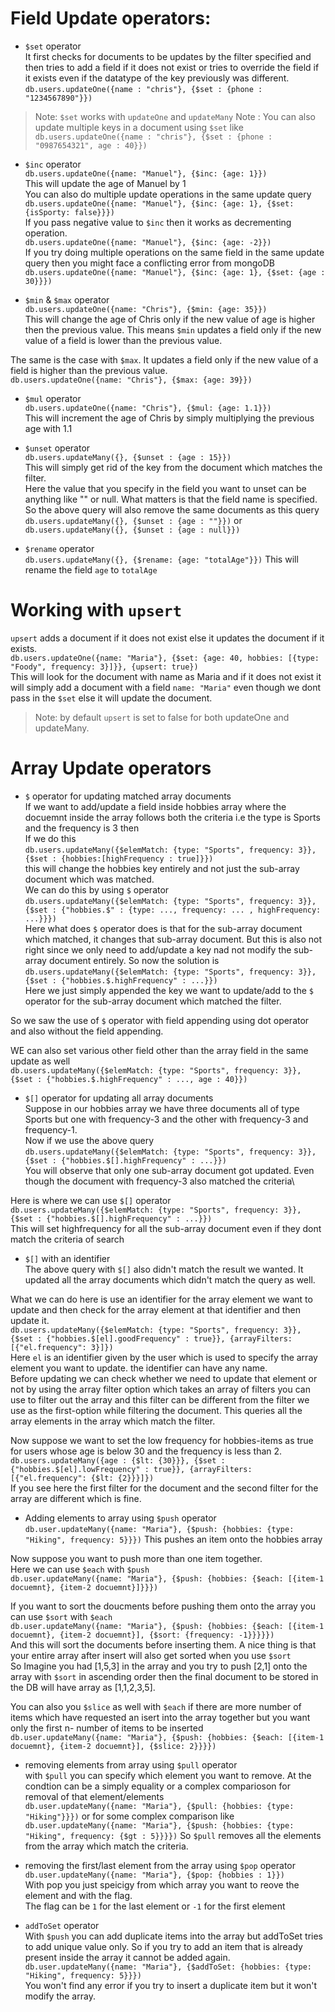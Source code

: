 # Field Update operators:

* `$set` operator\
It first checks for documents to be updates by the filter specified and then tries to add a field if it does not exist or tries to override the field if it exists even if the datatype of the key previously was different.\
`db.users.updateOne({name : "chris"}, {$set : {phone : "1234567890"}})`
> Note: `$set` works with `updateOne` and `updateMany`
> Note : You can also update multiple keys in a document using `$set` like `db.users.updateOne({name : "chris"}, {$set : {phone : "0987654321", age : 40}})`

* `$inc` operator\
`db.users.updateOne({name: "Manuel"}, {$inc: {age: 1}})`\
This will update the age of Manuel by 1\
You can also do multiple update operations in the same update query\
`db.users.updateOne({name: "Manuel"}, {$inc: {age: 1}, {$set: {isSporty: false}}})`\
If you pass negative value to `$inc` then it works as decrementing operation.\
`db.users.updateOne({name: "Manuel"}, {$inc: {age: -2}})`\
If you try doing multiple operations on the same field in the same update query then you might face a conflicting error from mongoDB\
`db.users.updateOne({name: "Manuel"}, {$inc: {age: 1}, {$set: {age : 30}}})`

* `$min` & `$max` operator\
`db.users.updateOne({name: "Chris"}, {$min: {age: 35}})`\
This will change the age of Chris only if the new value of age is higher then the previous value.
This means `$min` updates a field only if the new value of a field is lower than the previous value.

The same is the case with `$max`. It updates a field only if the new value of a field is higher than the previous value.\
`db.users.updateOne({name: "Chris"}, {$max: {age: 39}})`

* `$mul` operator\
`db.users.updateOne({name: "Chris"}, {$mul: {age: 1.1}})`\
This will increment the age of Chris by simply multiplying the previous age with 1.1

* `$unset` operator\
`db.users.updateMany({}, {$unset : {age : 15}})`\
This will simply get rid of the key from the document which matches the filter.\
Here the value that you specify in the field you want to unset can be anything like "" or null. What matters is that the field name is specified.
So the above query will also remove the same documents as this query\
`db.users.updateMany({}, {$unset : {age : ""}})` or `db.users.updateMany({}, {$unset : {age : null}})`

* `$rename` operator\
`db.users.updateMany({}, {$rename: {age: "totalAge"}})`
This will rename the field `age` to `totalAge`

# Working with `upsert`
`upsert` adds a document if it does not exist else it updates the document if it exists.\
`db.users.updateOne({name: "Maria"}, {$set: {age: 40, hobbies: [{type: "Foody", frequency: 3}]}}, {upsert: true})`\
This will look for the document with name as Maria and if it does not exist it will simply add a document with a field `name: "Maria"` even though we dont pass in the `$set` else it will update the document.
> Note: by default `upsert` is set to false for both updateOne and updateMany.


# Array Update operators
* `$` operator for updating matched array documents\
If we want to add/update a field inside hobbies array where the docuemnt inside the array follows both the criteria i.e the type is Sports and the frequency is 3 then\
If we do this\
`db.users.updateMany({$elemMatch: {type: "Sports", frequency: 3}}, {$set : {hobbies:[highFrequency : true]}})`\
this will change the hobbies key entirely and not just the sub-array document which was matched.\
We can do this by using `$` operator\
`db.users.updateMany({$elemMatch: {type: "Sports", frequency: 3}}, {$set : {"hobbies.$" : {type: ..., frequency: ... , highFrequency: ...}}})`\
Here what does `$` operator does is that for the sub-array document which matched, it changes that sub-array document. But this is also not right since we only need to add/update a key nad not modify the sub-array document entirely.
So now the solution is\
`db.users.updateMany({$elemMatch: {type: "Sports", frequency: 3}}, {$set : {"hobbies.$.highFrequency" : ...}})`\
Here we just simply appended the key we want to update/add to the `$` operator for the sub-array document which matched the filter.

So we saw the use of `$` operator with field appending using dot operator and also without the field appending.

WE can also set various other field other than the array field in the same update as well\
`db.users.updateMany({$elemMatch: {type: "Sports", frequency: 3}}, {$set : {"hobbies.$.highFrequency" : ..., age : 40}})`

* `$[]` operator for updating all array documents\
Suppose in our hobbies array we  have three documents all of type Sports but one with frequency-3 and the other with frequency-3 and frequency-1.\
Now if we use the above query\
`db.users.updateMany({$elemMatch: {type: "Sports", frequency: 3}}, {$set : {"hobbies.$[].highFrequency" : ...}})`\
You will observe that only one sub-array document got updated. Even though the document with frequency-3 also matched the criteria\

Here is where we can  use `$[]` operator\
`db.users.updateMany({$elemMatch: {type: "Sports", frequency: 3}}, {$set : {"hobbies.$[].highFrequency" : ...}})`\
This will set highfrequency for all the sub-array document even if they dont match the criteria of search


* `$[]` with an identifier \
The above query with `$[]` also didn't match the result we wanted. It updated all the array documents which didn't match the query as well.

What we can do here is use an identifier for the array element we want to update and then check for the array element at that identifier and then update it.\
`db.users.updateMany({$elemMatch: {type: "Sports", frequency: 3}}, {$set : {"hobbies.$[el].goodFrequency" : true}}, {arrayFilters: [{"el.frequency": 3}]})`\
Here `el` is an identifier given by the user which is used to specify the array element you want to update. the identifier can have any name.\
Before updating we can check whether we need to update that element or not by using the array filter option which takes an array of filters you can use to filter out the array and this filter can be different from the filter we use as the first-option while filtering the document.
This queries all the array elements in the array which match the filter.

Now suppose we want to set the low frequency for hobbies-items as true for users whose age is below 30 and the frequency is less than 2.\
 `db.users.updateMany({age : {$lt: {30}}}, {$set : {"hobbies.$[el].lowFrequency" : true}}, {arrayFilters: [{"el.frequency": {$lt: {2}}}]})`\
If you see here the first filter for the document and the second filter for the array are different which is fine.


* Adding elements to array using `$push` operator\
`db.user.updateMany({name: "Maria"}, {$push: {hobbies: {type: "Hiking", frequency: 5}}})`
This pushes an item onto the hobbies array

Now suppose you want to push more than one item together.\
Here we can use `$each` with `$push`\
`db.user.updateMany({name: "Maria"}, {$push: {hobbies: {$each: [{item-1 docuemnt}, {item-2 docuemnt}]}}})`

If you want to sort the doucments before pushing them onto the array you can use `$sort` with `$each`\
`db.user.updateMany({name: "Maria"}, {$push: {hobbies: {$each: [{item-1 docuemnt}, {item-2 docuemnt}], {$sort: {frequency: -1}}}}})`\
And this will sort the documents before inserting them. A nice thing is that your entire array after insert will also get sorted when you use `$sort`\
So Imagine you had [1,5,3] in the array and you try to push [2,1] onto the array with `$sort` in ascending order then the final document to be stored in the DB will have array as [1,1,2,3,5].

You can also you `$slice` as well with `$each` if there are more number of items which have requested an isert into the array together but you want only the first n- number of items to be inserted\
`db.user.updateMany({name: "Maria"}, {$push: {hobbies: {$each: [{item-1 docuemnt}, {item-2 docuemnt}], {$slice: 2}}}})`

* removing elements from array using `$pull` operator\
with `$pull` you can specify which element you want to remove. At the condtion can be a simply equality or a complex comparioson for removal of that element/elements\
`db.user.updateMany({name: "Maria"}, {$pull: {hobbies: {type: "Hiking"}}})` or for some complex comparison like `db.user.updateMany({name: "Maria"}, {$push: {hobbies: {type: "Hiking", frequency: {$gt : 5}}}})`
So `$pull` removes all the elements from the array which match the criteria.

* removing the first/last element from the array using `$pop` operator\
`db.user.updateMany({name: "Maria"}, {$pop: {hobbies : 1}})`\
With pop you just speicigy from which array you want to reove the element and with the flag.\
The flag can be `1` for the last element or `-1` for the first element

* `addToSet` operator\
With `$push` you can add duplicate items into the array but addToSet tries to add unique value only. So if you try to add an item that is already present inside the array it cannot be added again.\
`db.user.updateMany({name: "Maria"}, {$addToSet: {hobbies: {type: "Hiking", frequency: 5}}})`\
You won't find any error if you try to insert a duplicate item but it won't modify the array.